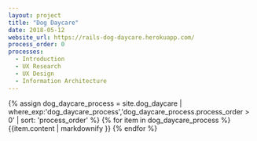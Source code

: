```yaml
---
layout: project
title: "Dog Daycare"
date: 2018-05-12
website_url: https://rails-dog-daycare.herokuapp.com/
process_order: 0
processes:
  - Introduction
  - UX Research
  - UX Design
  - Information Architecture
---
```

{% assign dog_daycare_process = site.dog_daycare | where_exp:'dog_daycare_process','dog_daycare_process.process_order > 0' | sort: 'process_order' %}
{% for item in dog_daycare_process %}
  {{item.content | markdownify }}
{% endfor %}